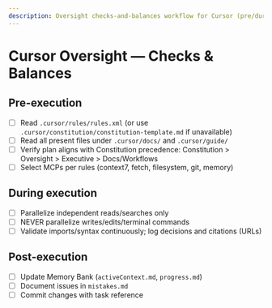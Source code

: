 ```yaml
---
description: Oversight checks-and-balances workflow for Cursor (pre/during/post constitutional compliance)
---
```


# Cursor Oversight — Checks & Balances

## Pre-execution
- [ ] Read `.cursor/rules/rules.xml` (or use `.cursor/constitution/constitution-template.md` if unavailable)
- [ ] Read all present files under `.cursor/docs/` and `.cursor/guide/`
- [ ] Verify plan aligns with Constitution precedence: Constitution > Oversight > Executive > Docs/Workflows
- [ ] Select MCPs per rules (context7, fetch, filesystem, git, memory)

## During execution
- [ ] Parallelize independent reads/searches only
- [ ] NEVER parallelize writes/edits/terminal commands
- [ ] Validate imports/syntax continuously; log decisions and citations (URLs)

## Post-execution
- [ ] Update Memory Bank (`activeContext.md`, `progress.md`)
- [ ] Document issues in `mistakes.md`
- [ ] Commit changes with task reference
